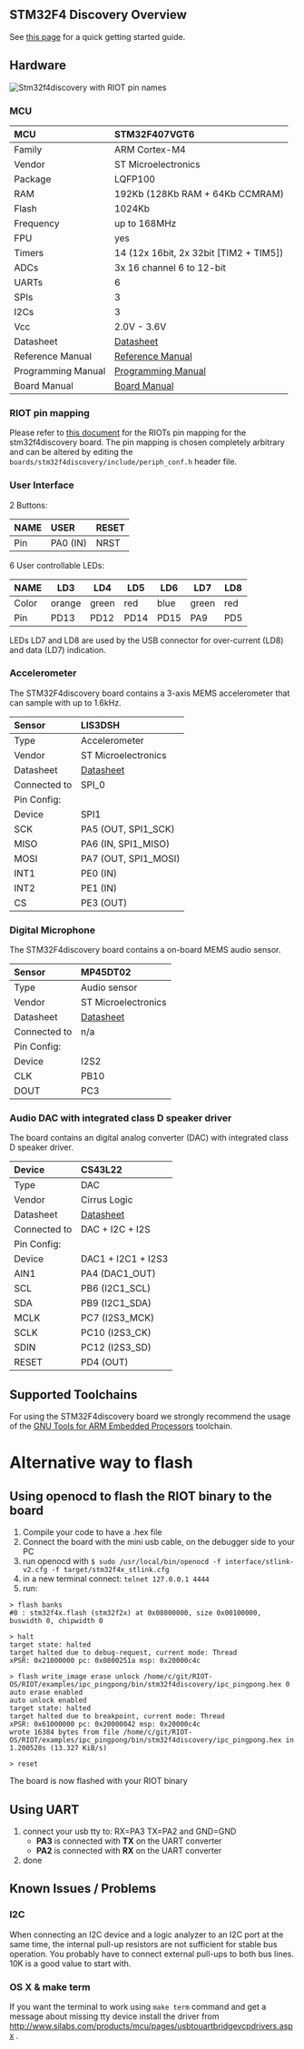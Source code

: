 ## STM32F4 Discovery Overview

See [this page](https://github.com/RIOT-OS/RIOT/wiki/Getting-started-with-STM32F%5B0%7C3%7C4%5Ddiscovery-boards) for a quick getting started guide.

## Hardware
![Stm32f4discovery with RIOT pin names](https://raw.githubusercontent.com/wiki/RIOT-OS/RIOT/images/stm32f4discovery_pinout_RIOT.png)

### MCU
| MCU 		| STM32F407VGT6		|
|:------------- |:--------------------- |
| Family	| ARM Cortex-M4 	|
| Vendor	| ST Microelectronics	|
| Package       | LQFP100 |
| RAM		| 192Kb (128Kb RAM + 64Kb CCMRAM) 	|
| Flash		| 1024Kb			|
| Frequency	| up to 168MHz |
| FPU		| yes				|
| Timers	| 14 (12x 16bit, 2x 32bit [TIM2 + TIM5])	|
| ADCs		| 3x 16 channel 6 to 12-bit			|
| UARTs		| 6 				|
| SPIs		| 3					|
| I2Cs		| 3 				|
| Vcc		| 2.0V - 3.6V			|
| Datasheet 	| [Datasheet](http://www.st.com/web/en/resource/technical/document/datasheet/DM00037051.pdf) |
| Reference Manual | [Reference Manual](http://www.st.com/web/en/resource/technical/document/reference_manual/DM00031020.pdf) |
| Programming Manual | [Programming Manual](http://www.st.com/web/en/resource/technical/document/programming_manual/DM00023388.pdf) |
| Board Manual	| [Board Manual](http://www.st.com/st-web-ui/static/active/en/resource/technical/document/user_manual/DM00039084.pdf)|

### RIOT pin mapping

Please refer to [this document](https://docs.google.com/spreadsheets/d/11iqdux3K1-7FPZChufNgpChwENkgCiLrnKJPoCcJxdg/edit?usp=sharing) for the RIOTs pin mapping for the stm32f4discovery board. The pin mapping is chosen completely arbitrary and can be altered by editing the `boards/stm32f4discovery/include/periph_conf.h` header file.

### User Interface

2 Buttons:

| NAME	| USER 	| RESET 	|
|:----- |:----- |:--------- |
| Pin 	| PA0 (IN) | NRST	|

6 User controllable LEDs:

| NAME	| LD3	| LD4	| LD5	| LD6	| LD7   | LD8    |
| -----	| -----	| -----	| -----	| -----	| ----- | ------ |
| Color	| orange| green	| red   | blue	| green | red    |
| Pin	| PD13	| PD12	| PD14	| PD15	| PA9   | PD5    |

LEDs LD7 and LD8 are used by the USB connector for over-current (LD8) and data (LD7) indication.



### Accelerometer

The STM32F4discovery board contains a 3-axis MEMS accelerometer that can sample with up to 1.6kHz.

| Sensor	| LIS3DSH		|
|:------------- |:--------------------- |
| Type		| Accelerometer |
| Vendor	| ST Microelectronics	|
| Datasheet	| [Datasheet](http://www.st.com/st-web-ui/static/active/en/resource/technical/document/datasheet/DM00040962.pdf)		|
| Connected to	| SPI_0			|
| Pin Config:	||
| Device	| SPI1			|
| SCK		| PA5 (OUT, SPI1_SCK)	|
| MISO		| PA6 (IN, SPI1_MISO)	|
| MOSI		| PA7 (OUT, SPI1_MOSI)		|
| INT1		| PE0 (IN)		|
| INT2		| PE1 (IN)		|
| CS            | PE3 (OUT)             |

### Digital Microphone

The STM32F4discovery board contains a on-board MEMS audio sensor.

| Sensor	| MP45DT02		|
|:------------- |:--------------------- |
| Type		| Audio sensor |
| Vendor	| ST Microelectronics	|
| Datasheet	| [Datasheet](http://www.st.com/st-web-ui/static/active/en/resource/technical/document/datasheet/DM00025467.pdf)		|
| Connected to	| n/a			|
| Pin Config:	||
| Device	| I2S2			|
| CLK           | PB10  |
| DOUT		| PC3 	|


### Audio DAC with integrated class D speaker driver

The board contains an digital analog converter (DAC) with integrated class D speaker driver.

| Device	| CS43L22		|
|:------------- |:--------------------- |
| Type		| DAC |
| Vendor	| Cirrus Logic	|
| Datasheet	| [Datasheet](http://www.cirrus.com/en/pubs/proDatasheet/CS43L22_F2.pdf)		|
| Connected to	| DAC + I2C + I2S		|
| Pin Config:	||
| Device	| DAC1 + I2C1 + I2S3		|
| AIN1          | PA4 (DAC1_OUT) |
| SCL           | PB6 (I2C1_SCL) |
| SDA           | PB9 (I2C1_SDA) |
| MCLK          | PC7 (I2S3_MCK) |
| SCLK          | PC10 (I2S3_CK) |
| SDIN          | PC12 (I2S3_SD) |
| RESET         | PD4 (OUT)      |


## Supported Toolchains

For using the STM32F4discovery board we strongly recommend the usage of the [GNU Tools for ARM Embedded Processors](https://launchpad.net/gcc-arm-embedded) toolchain.

# Alternative way to flash

## Using openocd to flash the RIOT binary to the board

1. Compile your code to have a .hex file
2. Connect the board with the mini usb cable, on the debugger side to your PC
3. run openocd with `$ sudo /usr/local/bin/openocd -f interface/stlink-v2.cfg -f target/stm32f4x_stlink.cfg`
4. in a new terminal connect: `telnet 127.0.0.1 4444`
5. run:

```
> flash banks
#0 : stm32f4x.flash (stm32f2x) at 0x08000000, size 0x00100000, buswidth 0, chipwidth 0

> halt
target state: halted
target halted due to debug-request, current mode: Thread 
xPSR: 0x21000000 pc: 0x0800251a msp: 0x20000c4c

> flash write_image erase unlock /home/c/git/RIOT-OS/RIOT/examples/ipc_pingpong/bin/stm32f4discovery/ipc_pingpong.hex 0
auto erase enabled
auto unlock enabled
target state: halted
target halted due to breakpoint, current mode: Thread 
xPSR: 0x61000000 pc: 0x20000042 msp: 0x20000c4c
wrote 16384 bytes from file /home/c/git/RIOT-OS/RIOT/examples/ipc_pingpong/bin/stm32f4discovery/ipc_pingpong.hex in 1.200528s (13.327 KiB/s)

> reset
```
The board is now flashed with your RIOT binary

## Using UART

1. connect your usb tty to: RX=PA3 TX=PA2 and GND=GND
   - **PA3** is connected with **TX** on the UART converter 
   - **PA2** is connected with **RX** on the UART converter
2. done

## Known Issues / Problems

### I2C
When connecting an I2C device and a logic analyzer to an I2C port at the same time, the internal pull-up resistors are not sufficient for stable bus operation. You probably have to connect external pull-ups to both bus lines. 10K is a good value to start with.

### OS X & make term
If you want the terminal to work using `make term` command and get a message about missing tty device install the driver from http://www.silabs.com/products/mcu/pages/usbtouartbridgevcpdrivers.aspx .